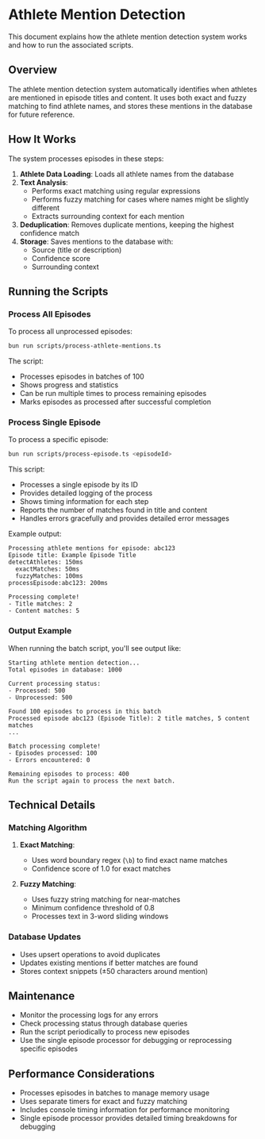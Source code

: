 # Athlete Mention Detection

This document explains how the athlete mention detection system works and how to run the associated scripts.

## Overview

The athlete mention detection system automatically identifies when athletes are mentioned in episode titles and content. It uses both exact and fuzzy matching to find athlete names, and stores these mentions in the database for future reference.

## How It Works

The system processes episodes in these steps:

1. **Athlete Data Loading**: Loads all athlete names from the database
2. **Text Analysis**:
   - Performs exact matching using regular expressions
   - Performs fuzzy matching for cases where names might be slightly different
   - Extracts surrounding context for each mention
3. **Deduplication**: Removes duplicate mentions, keeping the highest confidence match
4. **Storage**: Saves mentions to the database with:
   - Source (title or description)
   - Confidence score
   - Surrounding context

## Running the Scripts

### Process All Episodes

To process all unprocessed episodes:

```bash
bun run scripts/process-athlete-mentions.ts
```

The script:
- Processes episodes in batches of 100
- Shows progress and statistics
- Can be run multiple times to process remaining episodes
- Marks episodes as processed after successful completion

### Process Single Episode

To process a specific episode:

```bash
bun run scripts/process-episode.ts <episodeId>
```

This script:
- Processes a single episode by its ID
- Provides detailed logging of the process
- Shows timing information for each step
- Reports the number of matches found in title and content
- Handles errors gracefully and provides detailed error messages

Example output:
```
Processing athlete mentions for episode: abc123
Episode title: Example Episode Title
detectAthletes: 150ms
  exactMatches: 50ms
  fuzzyMatches: 100ms
processEpisode:abc123: 200ms

Processing complete!
- Title matches: 2
- Content matches: 5
```

### Output Example

When running the batch script, you'll see output like:

```
Starting athlete mention detection...
Total episodes in database: 1000

Current processing status:
- Processed: 500
- Unprocessed: 500

Found 100 episodes to process in this batch
Processed episode abc123 (Episode Title): 2 title matches, 5 content matches
...

Batch processing complete!
- Episodes processed: 100
- Errors encountered: 0

Remaining episodes to process: 400
Run the script again to process the next batch.
```

## Technical Details

### Matching Algorithm

1. **Exact Matching**:
   - Uses word boundary regex (`\b`) to find exact name matches
   - Confidence score of 1.0 for exact matches

2. **Fuzzy Matching**:
   - Uses fuzzy string matching for near-matches
   - Minimum confidence threshold of 0.8
   - Processes text in 3-word sliding windows

### Database Updates

- Uses upsert operations to avoid duplicates
- Updates existing mentions if better matches are found
- Stores context snippets (±50 characters around mention)

## Maintenance

- Monitor the processing logs for any errors
- Check processing status through database queries
- Run the script periodically to process new episodes
- Use the single episode processor for debugging or reprocessing specific episodes

## Performance Considerations

- Processes episodes in batches to manage memory usage
- Uses separate timers for exact and fuzzy matching
- Includes console timing information for performance monitoring
- Single episode processor provides detailed timing breakdowns for debugging 